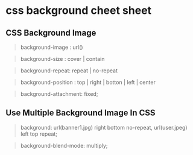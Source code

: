 # css background cheet sheet

## CSS Background Image

> background-image : url()

> background-size : cover | contain 

> background-repeat: repeat | no-repeat 

> background-position  : top | right | botton | left | center

> background-attachment: fixed; 

## Use Multiple Background Image In CSS

>  background: url(banner1.jpg) right bottom no-repeat, url(user.jpeg) left top repeat;

>  background-blend-mode: multiply;





